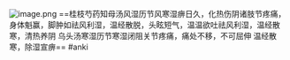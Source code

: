 ![image.png](https://picgo18719498306.oss-cn-guangzhou.aliyuncs.com/20250307135301646.png)
==桂枝芍药知母汤风湿历节风寒湿痹日久，化热伤阴诸肢节疼痛，身体魁赢，脚肿如祛风利湿，温经散脱，头眩短气，温温欲吐祛风利湿，温经散寒，清热养阴
乌头汤寒湿历节寒湿闭阻关节疼痛，痛处不移，不可屈伸 温经散寒，除湿宣痹==
#anki